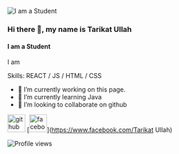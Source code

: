 ![I am a Student](https://scontent.fcgp17-1.fna.fbcdn.net/v/t1.6435-1/s200x200/246435427_3067299910175925_3044698035279259034_n.jpg?_nc_cat=111&ccb=1-5&_nc_sid=7206a8&_nc_ohc=BmScJ5VYknwAX9ktHVN&_nc_ht=scontent.fcgp17-1.fna&oh=f130740b40118718f305830fd4a84943&oe=61AB5ED3)
### Hi there 👋, my name is Tarikat Ullah
#### I am a Student


I am

Skills:  REACT / JS / HTML / CSS

- 🔭 I’m currently working on this page. 
- 🌱 I’m currently learning Java  
- 👯 I’m looking to collaborate on github 


[<img src='https://cdn.jsdelivr.net/npm/simple-icons@3.0.1/icons/github.svg' alt='github' height='40'>](https://github.com/https://github.com/Tarikat-Ullah)  [<img src='https://cdn.jsdelivr.net/npm/simple-icons@3.0.1/icons/facebook.svg' alt='facebook' height='40'>](https://www.facebook.com/Tarikat Ullah)  

![Profile views](https://gpvc.arturio.dev/https://github.com/Tarikat-Ullah)  
